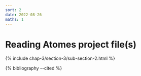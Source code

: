 ```yaml
---
sort: 2
date: 2022-08-26
maths: 1
---
```


# Reading Atomes project file(s)

{% include chap-3/section-3/sub-section-2.html %}

{% bibliography --cited %}

